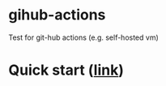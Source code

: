 # gihub-actions
Test for git-hub actions (e.g. self-hosted vm)

# Quick start ([link](https://docs.github.com/en/actions/quickstart))

